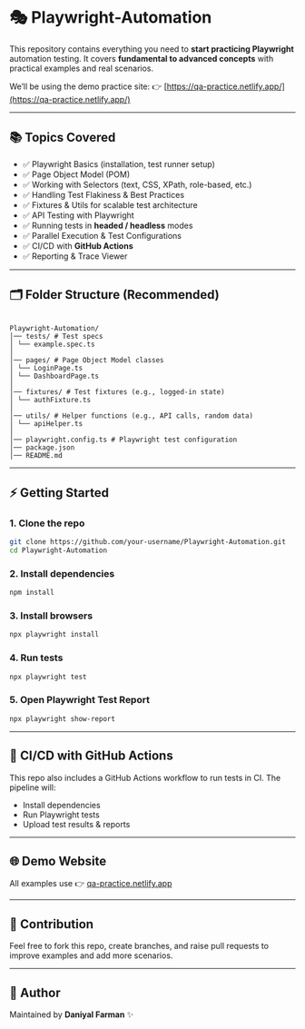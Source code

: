# 🎭 Playwright-Automation

This repository contains everything you need to **start practicing Playwright** automation testing.
It covers **fundamental to advanced concepts** with practical examples and real scenarios.

We’ll be using the demo practice site:
👉 [https://qa-practice.netlify.app/](https://qa-practice.netlify.app/)

---

## 📚 Topics Covered

- ✅ Playwright Basics (installation, test runner setup)
- ✅ Page Object Model (POM)
- ✅ Working with Selectors (text, CSS, XPath, role-based, etc.)
- ✅ Handling Test Flakiness & Best Practices
- ✅ Fixtures & Utils for scalable test architecture
- ✅ API Testing with Playwright
- ✅ Running tests in **headed / headless** modes
- ✅ Parallel Execution & Test Configurations
- ✅ CI/CD with **GitHub Actions**
- ✅ Reporting & Trace Viewer

---

## 🗂️ Folder Structure (Recommended)

```

Playwright-Automation/
│── tests/ # Test specs
│ └── example.spec.ts
│
│── pages/ # Page Object Model classes
│ └── LoginPage.ts
│ └── DashboardPage.ts
│
│── fixtures/ # Test fixtures (e.g., logged-in state)
│ └── authFixture.ts
│
│── utils/ # Helper functions (e.g., API calls, random data)
│ └── apiHelper.ts
│
│── playwright.config.ts # Playwright test configuration
│── package.json
│── README.md

```

---

## ⚡ Getting Started

### 1. Clone the repo

```bash
git clone https://github.com/your-username/Playwright-Automation.git
cd Playwright-Automation
```

### 2. Install dependencies

```bash
npm install
```

### 3. Install browsers

```bash
npx playwright install
```

### 4. Run tests

```bash
npx playwright test
```

### 5. Open Playwright Test Report

```bash
npx playwright show-report
```

---

## 🚀 CI/CD with GitHub Actions

This repo also includes a GitHub Actions workflow to run tests in CI.
The pipeline will:

- Install dependencies
- Run Playwright tests
- Upload test results & reports

---

## 🌐 Demo Website

All examples use 👉 [qa-practice.netlify.app](https://qa-practice.netlify.app/)

---

## 🤝 Contribution

Feel free to fork this repo, create branches, and raise pull requests to improve examples and add more scenarios.

---

## 📌 Author

Maintained by **Daniyal Farman** ✨
